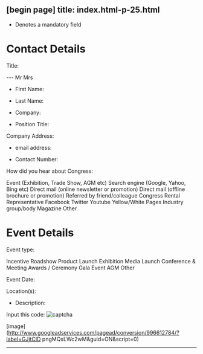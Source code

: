 [begin page]
 title: index.html-p-25.html
----------------------------------------------------------

* Denotes a mandatory field

# Contact Details

Title:

--- Mr Mrs

* First Name: 

* Last Name: 

* Company: 

* Position Title: 

Company Address:

* email address: 

* Contact Number: 

How did you hear about Congress:

Event (Exhibition, Trade Show, AGM etc) Search engine (Google, Yahoo, Bing etc) Direct mail (online newsletter or promotion) Direct mail (offline brochure or promotion) Referred by friend/colleague Congress Rental Representative Facebook Twitter Youtube Yellow/White Pages Industry group/body Magazine Other

# Event Details

Event type:

Incentive Roadshow Product Launch Exhibition Media Launch Conference &amp; Meeting Awards / Ceremony Gala Event AGM Other

Event Date:

Location(s):

* Description: 

Input this code:  ![captcha](/wp-content/uploads/wpcf7_captcha/925185748.png)

        

[image](http://www.googleadservices.com/pagead/conversion/996612784/?label=GJjtCID pngMQsLWc2wM&amp;guid=ON&amp;script=0)




----------------------------------------------------------
